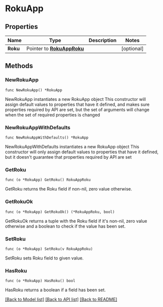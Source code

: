 # RokuApp

## Properties

Name | Type | Description | Notes
------------ | ------------- | ------------- | -------------
**Roku** | Pointer to [**RokuAppRoku**](RokuAppRoku.md) |  | [optional] 

## Methods

### NewRokuApp

`func NewRokuApp() *RokuApp`

NewRokuApp instantiates a new RokuApp object
This constructor will assign default values to properties that have it defined,
and makes sure properties required by API are set, but the set of arguments
will change when the set of required properties is changed

### NewRokuAppWithDefaults

`func NewRokuAppWithDefaults() *RokuApp`

NewRokuAppWithDefaults instantiates a new RokuApp object
This constructor will only assign default values to properties that have it defined,
but it doesn't guarantee that properties required by API are set

### GetRoku

`func (o *RokuApp) GetRoku() RokuAppRoku`

GetRoku returns the Roku field if non-nil, zero value otherwise.

### GetRokuOk

`func (o *RokuApp) GetRokuOk() (*RokuAppRoku, bool)`

GetRokuOk returns a tuple with the Roku field if it's non-nil, zero value otherwise
and a boolean to check if the value has been set.

### SetRoku

`func (o *RokuApp) SetRoku(v RokuAppRoku)`

SetRoku sets Roku field to given value.

### HasRoku

`func (o *RokuApp) HasRoku() bool`

HasRoku returns a boolean if a field has been set.


[[Back to Model list]](../README.md#documentation-for-models) [[Back to API list]](../README.md#documentation-for-api-endpoints) [[Back to README]](../README.md)


